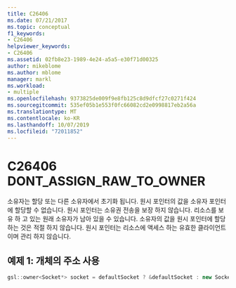 ```yaml
---
title: C26406
ms.date: 07/21/2017
ms.topic: conceptual
f1_keywords:
- C26406
helpviewer_keywords:
- C26406
ms.assetid: 02fb8e23-1989-4e24-a5a5-e30f71d00325
author: mikeblome
ms.author: mblome
manager: markl
ms.workload:
- multiple
ms.openlocfilehash: 9373825de009f9e8fb125c8d9dfcf27c0271f424
ms.sourcegitcommit: 535ef05b1e553f0fc66082cd2e0998817eb2a56a
ms.translationtype: MT
ms.contentlocale: ko-KR
ms.lasthandoff: 10/07/2019
ms.locfileid: "72011852"
---
```

# <a name="c26406--dont_assign_raw_to_owner"></a>C26406  DONT_ASSIGN_RAW_TO_OWNER
소유자는 할당 또는 다른 소유자에서 초기화 됩니다. 원시 포인터의 값을 소유자 포인터에 할당할 수 없습니다. 원시 포인터는 소유권 전송을 보장 하지 않습니다. 리소스를 보유 하 고 있는 원래 소유자가 남아 있을 수 있습니다. 소유자의 값을 원시 포인터에 할당 하는 것은 적절 하지 않습니다. 원시 포인터는 리소스에 액세스 하는 유효한 클라이언트 이며 관리 하지 않습니다.

## <a name="example-1--using-address-of-object"></a>예제 1:  개체의 주소 사용

```cpp
gsl::owner<Socket*> socket = defaultSocket ? &defaultSocket : new Socket(); // C26406
```
